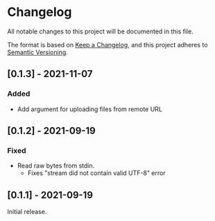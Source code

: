 # Changelog
All notable changes to this project will be documented in this file.

The format is based on [Keep a Changelog](https://keepachangelog.com/en/1.0.0/),
and this project adheres to [Semantic Versioning](https://semver.org/spec/v2.0.0.html).

## [0.1.3] - 2021-11-07
### Added
- Add argument for uploading files from remote URL

## [0.1.2] - 2021-09-19
### Fixed
- Read raw bytes from stdin.
  - Fixes "stream did not contain valid UTF-8" error

## [0.1.1] - 2021-09-19
Initial release.
